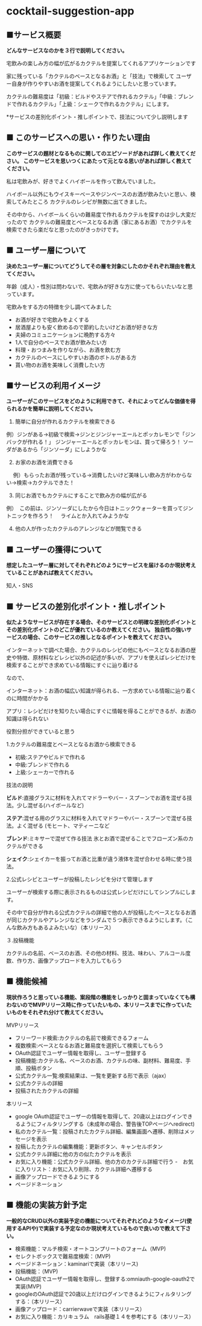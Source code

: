 # cocktail-suggestion-app
## ■サービス概要
**どんなサービスなのかを３行で説明してください。**

宅飲みの楽しみ方の幅が広がるカクテルを提案してくれるアプリケーションです

家に残っている「カクテルのベースとなるお酒」と「技法」で検索して
ユーザー自身が作りやすいお酒を提案してくれるようにしたいと思っています。

カクテルの難易度は「初級：ビルドやステアで作れるカクテル」「中級：ブレンドで作れるカクテル」「上級：シェークで作れるカクテル」にします。

*サービスの差別化ポイント・推しポイントで、技法について少し説明します

## ■ このサービスへの思い・作りたい理由
**このサービスの題材となるものに関してのエピソードがあれば詳しく教えてください。
このサービスを思いつくにあたって元となる思いがあれば詳しく教えてください。**

私は宅飲みが、好きでよくハイボールを作って飲んでいました。

ハイボール以外にもウイスキーベースやジンベースのお酒が飲みたいと思い、検索してみたところ
カクテルのレシピが無数に出てきました。

その中から、ハイボールくらいの難易度で作れるカクテルを探すのは少し大変だったので
カクテルの難易度とベースとなるお酒（家にあるお酒）でカクテルを検索できたら楽だなと思ったのがきっかけです。


## ■ ユーザー層について
**決めたユーザー層についてどうしてその層を対象にしたのかそれぞれ理由を教えてください。**

年齢（成人）・性別は問わないで、宅飲みが好きな方に使ってもらいたいなと思っています。

宅飲みをする方の特徴を少し調べてみました
- お酒が好きで宅飲みをよくする
- 居酒屋よりも安く飲めるので節約したいけどお酒が好きな方
- 夫婦のコミュニケーションに晩酌する方々
- 1人で自分のペースでお酒が飲みたい方
- 料理・おつまみを作りながら、お酒を飲む方
- カクテルのベースにしやすいお酒のボトルがある方
- 貰い物のお酒を美味しく消費したい方


## ■サービスの利用イメージ
**ユーザーがこのサービスをどのように利用できて、それによってどんな価値を得られるかを簡単に説明してください。**

1. 簡単に自分が作れるカクテルを検索できる

  例）ジンがある→初級で検索→ジンとジンジャーエールとポッカレモンで「ジンバックが作れる！」
  ジンジャーエールとポッカレモンは、買って帰ろう！
  ソーダがあるから「ジンソーダ」にしようかな

2. お家のお酒を消費できる

　 例）もらったお酒が残っている→消費したいけど美味しい飲み方がわからない→検索→カクテルできた！

3. 同じお酒でもカクテルにすることで飲み方の幅が広がる

 例）　この前は、ジンソーダにしたから今日はトニックウォーターを買ってジントニックを作ろう！
　ライムとか入れてみようかな

4. 他の人が作ったカクテルのアレンジなどが閲覧できる



## ■ ユーザーの獲得について
**想定したユーザー層に対してそれぞれどのようにサービスを届けるのか現状考えていることがあれば教えてください。**

知人・SNS


## ■ サービスの差別化ポイント・推しポイント
**似たようなサービスが存在する場合、そのサービスとの明確な差別化ポイントとその差別化ポイントのどこが優れているのか教えてください。
独自性の強いサービスの場合、このサービスの推しとなるポイントを教えてください。**

インターネットで調べた場合、カクテルのレシピの他にもベースとなるお酒の歴史や特徴、原材料などレシピ以外の記述が多いが、アプリを使えばレシピだけを検索することができ求めている情報にすぐに辿り着ける

なので、

インターネット：お酒の幅広い知識が得られる、一方求めている情報に辿り着くのに時間がかかる

アプリ：レシピだけを知りたい場合にすぐに情報を得ることができるが、お酒の知識は得られない

役割分担ができていると思う

1.カクテルの難易度とベースとなるお酒から検索できる
- 初級:ステアやビルドで作れる
- 中級:ブレンドで作れる
- 上級:シェーカーで作れる

技法の説明

**ビルド**:直接グラスに材料を入れてマドラーやバー・スプーンでお酒を混ぜる技法。少し混ぜる(ハイボールなど)

**ステア**:混ぜる用のグラスに材料を入れてマドラーやバー・スプーンで混ぜる技法。よく混ぜる
(モヒート、マティーニなど

**ブレンド**:ミキサーで混ぜて作る技法
氷とお酒で混ぜることでフローズン系のカクテルができる

**シェイク**:シェイカーを振ってお酒と比重が違う液体を混ぜ合わせる時に使う技法。

2.公式レシピとユーザーが投稿したレシピを分けて管理します

ユーザーが検索する際に表示されるものは公式レシピだけにしてシンプルにします。

その中で自分が作れる公式カクテルの詳細で他の人が投稿したベースとなるお酒が同じカクテルやアレンジなどをランダムで５つ表示できるようにします。（こんな飲み方もあるよみたいな）（本リリース）

３.投稿機能

カクテルの名前、ベースのお酒、その他の材料、技法、味わい、アルコール度数、作り方、画像アップロードを入力してもらう


## ■ 機能候補
**現状作ろうと思っている機能、案段階の機能をしっかりと固まっていなくても構わないのでMVPリリース時に作っていたいもの、本リリースまでに作っていたいものをそれぞれ分けて教えてください。**

MVPリリース

- フリーワード検索:カクテルの名前で検索できるフォーム
- 複数検索:ベースとなるお酒と難易度を選択して検索してもらう
- OAuth認証でユーザー情報を取得し、ユーザー登録する
- 投稿機能:カクテル名、ベースのお酒、カクテルの味、副材料、難易度、手順、投稿ボタン
- 公式カクテル一覧:検索結果は、一覧を更新する形で表示（ajax）
- 公式カクテルの詳細
- 投稿されたカクテルの詳細

本リリース

- google OAuth認証でユーザーの情報を取得して、20歳以上はログインできるようにフィルタリングする（未成年の場合、警告後TOPページへredirect)
- 私のカクテル一覧：投稿されたカクテル詳細、編集画面へ遷移、削除はメッセージを表示
- 投稿したカクテルの編集機能：更新ボタン、キャンセルボタン
- 公式カクテル詳細に他の方の似たカクテルを表示
- お気に入り機能：公式カクテル詳細、他の方のカクテル詳細で行う
-　お気に入りリスト：お気に入り削除、カクテル詳細へ遷移する
- 画像アップロードできるようにする
- ページドネーション

## ■ 機能の実装方針予定
**一般的なCRUD以外の実装予定の機能についてそれぞれどのようなイメージ(使用するAPIや)で実装する予定なのか現状考えているもので良いので教えて下さい。**

- 検索機能：マルチ検索・オートコンプリートのフォーム（MVP)
- セレクトボックスで難易度検索：（MVP)
- ページドネーション：kaminariで実装（本リリース)
- 投稿機能：（MVP)
- OAuth認証でユーザー情報を取得し、登録する:omniauth-google-oauth2で実装(MVP)
- googleのOAuth認証で20歳以上だけログインできるようにフィルタリングする：（本リリース）
- 画像アップロード：carrierwaveで実装（本リリース）
- お気に入り機能：カリキュラム　rails基礎１４を参考にする（本リリース）


